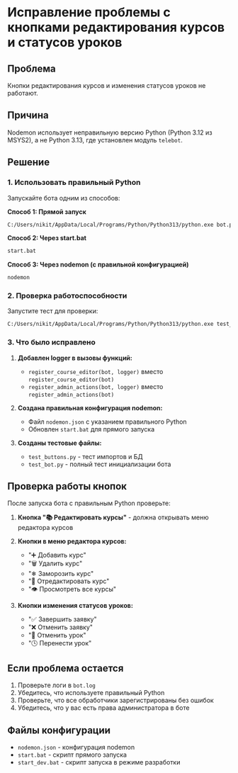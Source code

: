 # Исправление проблемы с кнопками редактирования курсов и статусов уроков

## Проблема
Кнопки редактирования курсов и изменения статусов уроков не работают.

## Причина
Nodemon использует неправильную версию Python (Python 3.12 из MSYS2), а не Python 3.13, где установлен модуль `telebot`.

## Решение

### 1. Использовать правильный Python
Запускайте бота одним из способов:

**Способ 1: Прямой запуск**
```bash
C:/Users/nikit/AppData/Local/Programs/Python/Python313/python.exe bot.py
```

**Способ 2: Через start.bat**
```bash
start.bat
```

**Способ 3: Через nodemon (с правильной конфигурацией)**
```bash
nodemon
```

### 2. Проверка работоспособности
Запустите тест для проверки:
```bash
C:/Users/nikit/AppData/Local/Programs/Python/Python313/python.exe test_bot.py
```

### 3. Что было исправлено

1. **Добавлен logger в вызовы функций:**
   - `register_course_editor(bot, logger)` вместо `register_course_editor(bot)`
   - `register_admin_actions(bot, logger)` вместо `register_admin_actions(bot)`

2. **Создана правильная конфигурация nodemon:**
   - Файл `nodemon.json` с указанием правильного Python
   - Обновлен `start.bat` для прямого запуска

3. **Созданы тестовые файлы:**
   - `test_buttons.py` - тест импортов и БД
   - `test_bot.py` - полный тест инициализации бота

## Проверка работы кнопок

После запуска бота с правильным Python проверьте:

1. **Кнопка "📚 Редактировать курсы"** - должна открывать меню редактора курсов
2. **Кнопки в меню редактора курсов:**
   - "➕ Добавить курс"
   - "🗑 Удалить курс" 
   - "❄ Заморозить курс"
   - "📝 Отредактировать курс"
   - "👁 Просмотреть все курсы"

3. **Кнопки изменения статусов уроков:**
   - "✅ Завершить заявку"
   - "❌ Отменить заявку"
   - "🚫 Отменить урок"
   - "🕓 Перенести урок"

## Если проблема остается

1. Проверьте логи в `bot.log`
2. Убедитесь, что используете правильный Python
3. Проверьте, что все обработчики зарегистрированы без ошибок
4. Убедитесь, что у вас есть права администратора в боте

## Файлы конфигурации

- `nodemon.json` - конфигурация nodemon
- `start.bat` - скрипт прямого запуска
- `start_dev.bat` - скрипт запуска в режиме разработки 